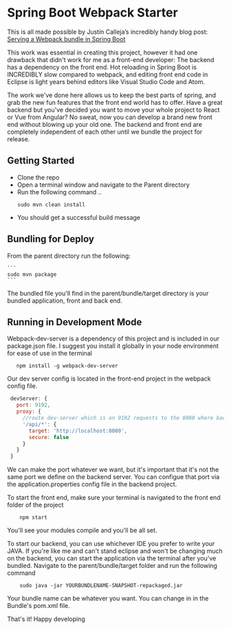 # Spring Boot Webpack Starter

This is all made possible by Justin Calleja’s incredibly handy blog post: [Serving a Webpack bundle in Spring Boot](http://justincalleja.com/2016/04/17/serving-a-webpack-bundle-in-spring-boot/)

This work was essential in creating this project, however it had one drawback that didn't work for me as a front-end developer: The backend has a dependency on the front end. Hot reloading in Spring Boot is INCREDIBLY slow compared to webpack, and editing front end code in Eclipse is light years behind editors like Visual Studio Code and Atom.  

The work we've done here allows us to keep the best parts of spring, and grab the new fun features that the front end world has to offer. Have a great backend but you've decided you want to move your whole project to React or Vue from Angular? No sweat, now you can develop a brand new front end without blowing up your old one. The backend and front end are completely independent of each other until we bundle the project for release.

## Getting Started

* Clone the repo
* Open a terminal window and navigate to the Parent directory
* Run the following command
.. 
    ```
    sudo mvn clean install
    ```
* You should get a successful build message

## Bundling for Deploy

From the parent directory run the following:

    ```
    sudo mvn package
    ```
The bundled file you'll find in the parent/bundle/target directory is your bundled application, front and back end. 

## Running in Development Mode

Webpack-dev-server is a dependency of this project and is included in our package.json file. I suggest you install it globally in your node environment for ease of use in the terminal

 ```
    npm install -g webpack-dev-server
 ```

 Our dev server config is located in the front-end project in the webpack config file. 

 ``` javascript
  devServer: {
    port: 9192,
    proxy: {
      //route dev-server which is on 9192 requests to the 8080 where backend server runs
      '/api/*': {
        target: 'http://localhost:8080',
        secure: false
      }
    }
  }
```
We can make the port whatever we want, but it's important that it's not the same port we define on the backend server. You can configue that port via the application.properties config file in the backend project.

To start the front end, make sure your terminal is navigated to the front end folder of the project

```
    npm start
```

You'll see your modules compile and you'll be all set.

To start our backend, you can use whichever IDE you prefer to write your JAVA. If you're like me and can't stand eclipse and won't be changing much on the backend, you can start the application via the terminal after you've bundled. Navigate to the parent/bundle/target folder and run the following command

```
    sudo java -jar YOURBUNDLENAME-SNAPSHOT-repackaged.jar
```

Your bundle name can be whatever you want. You can change in in the Bundle's pom.xml file. 

That's it! Happy developing